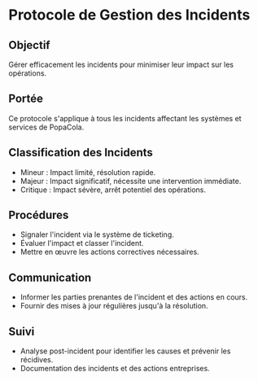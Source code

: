 # Protocole de Gestion des Incidents

## Objectif
Gérer efficacement les incidents pour minimiser leur impact sur les opérations.

## Portée
Ce protocole s'applique à tous les incidents affectant les systèmes et services de PopaCola.

## Classification des Incidents
- Mineur : Impact limité, résolution rapide.
- Majeur : Impact significatif, nécessite une intervention immédiate.
- Critique : Impact sévère, arrêt potentiel des opérations.

## Procédures
- Signaler l'incident via le système de ticketing.
- Évaluer l'impact et classer l'incident.
- Mettre en œuvre les actions correctives nécessaires.

## Communication
- Informer les parties prenantes de l'incident et des actions en cours.
- Fournir des mises à jour régulières jusqu'à la résolution.

## Suivi
- Analyse post-incident pour identifier les causes et prévenir les récidives.
- Documentation des incidents et des actions entreprises.
